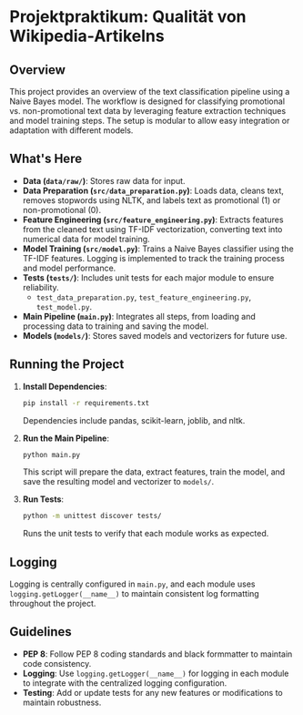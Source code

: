 # Projektpraktikum: Qualität von Wikipedia-Artikelns

## Overview

This project provides an overview of the text classification pipeline using a Naive Bayes model. The workflow is designed for classifying promotional vs. non-promotional text data by leveraging feature extraction techniques and model training steps. The setup is modular to allow easy integration or adaptation with different models.

## What's Here

- **Data (`data/raw/`)**: Stores raw data for input.
- **Data Preparation (`src/data_preparation.py`)**: Loads data, cleans text, removes stopwords using NLTK, and labels text as promotional (1) or non-promotional (0).
- **Feature Engineering (`src/feature_engineering.py`)**: Extracts features from the cleaned text using TF-IDF vectorization, converting text into numerical data for model training.
- **Model Training (`src/model.py`)**: Trains a Naive Bayes classifier using the TF-IDF features. Logging is implemented to track the training process and model performance.
- **Tests (`tests/`)**: Includes unit tests for each major module to ensure reliability.
  - `test_data_preparation.py`, `test_feature_engineering.py`, `test_model.py`.
- **Main Pipeline (`main.py`)**: Integrates all steps, from loading and processing data to training and saving the model.
- **Models (`models/`)**: Stores saved models and vectorizers for future use.

## Running the Project

1. **Install Dependencies**:

   ```sh
   pip install -r requirements.txt
   ```

   Dependencies include pandas, scikit-learn, joblib, and nltk.

2. **Run the Main Pipeline**:

   ```sh
   python main.py
   ```

   This script will prepare the data, extract features, train the model, and save the resulting model and vectorizer to `models/`.

3. **Run Tests**:
   ```sh
   python -m unittest discover tests/
   ```
   Runs the unit tests to verify that each module works as expected.

## Logging

Logging is centrally configured in `main.py`, and each module uses `logging.getLogger(__name__)` to maintain consistent log formatting throughout the project.

## Guidelines

- **PEP 8**: Follow PEP 8 coding standards and black formmatter to maintain code consistency.
- **Logging**: Use `logging.getLogger(__name__)` for logging in each module to integrate with the centralized logging configuration.
- **Testing**: Add or update tests for any new features or modifications to maintain robustness.

